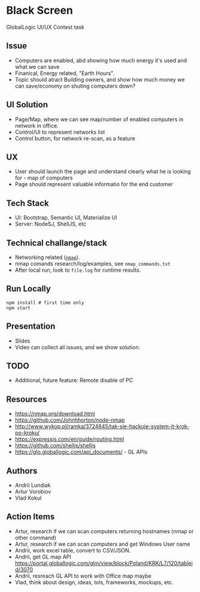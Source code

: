 Black Screen
===

GlobalLogic UI/UX Contest task


## Issue
- Computers are enabled, abd showing how much energy it's used and what we can save
- Finanical, Energy related, "Earth Hours". 
- Topic should atract Building owners, and show how much money we can save/economy on shuting computers down? 


## UI Solution
- Page/Map, where we can see map/number of enabled computers in network in office.
- Control/UI to represent networks list
- Control button, for network re-scan, as a feature


## UX
- User should launch the page and understand clearly what he is looking for - map of computers
- Page should represent valuable informatio for the end customer


## Tech Stack
- UI: Bootstrap, Semantic UI, Materialize UI
- Server: NodeSJ, ShellJS, etc


## Technical challange/stack
- Networking related ([`nmap`]()).
- nmap comands research/log/examples, see `nmap_commands.txt`
- After local run, look to `file.log` for runtime results.


## Run Locally

```
npm install # first time only
npm start
```


## Presentation
- Slides
- Video can collect all issues, and we show solution.


## TODO
- Additional, future feature: Remote disable of PC


## Resources
- https://nmap.org/download.html
- https://github.com/Johnhhorton/node-nmap
- http://www.wykop.pl/ramka/3724845/tak-sie-hackuje-system-it-krok-po-kroku/
- https://expressjs.com/en/guide/routing.html
- https://github.com/shelljs/shelljs
- https://glo.globallogic.com/api_documents/ - GL APIs


## Authors
- Andrii Lundiak
- Artur Vorobiov
- Vlad Kokul


## Action Items
- Artur, research if we can scan computers returning hostnames (nmap or other command)
- Artur, research if we can scan computers and get Windows User name
- Andrii, work excel table, convert to CSV/JSON.
- Andrii, get GL map API https://portal.globallogic.com/glm/view/block/Poland/KRK/L7/120/tableid/3070
- Andrii, resreach GL API to work with Office map maybe
- Vlad, think about design, ideas, tols, frameworks, mockups, etc.